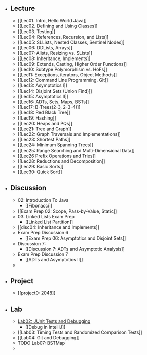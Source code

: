 - ## Lecture
	- [[Lec01. Intro, Hello World Java]]
	- [[Lec02. Defining and Using Classes]]
	- [[Lec03. Testing]]
	- [[Lec04: References, Recursion, and Lists]]
	- [[Lec05: SLLists, Nested Classes, Sentinel Nodes]]
	- [[Lec06: DDLists, Arrays]]
	- [[Lec07: Alists, Resizing vs. SLists]]
	- [[Lec08: Inheritance, Implements]]
	- [[Lec09: Extends, Casting, Higher Order Functions]]
	- [[Lec10: Subtype Polymorphism vs. HoFs]]
	- [[Lec11: Exceptions, iterators, Object Methods]]
	- [[Lec12: Command Line Programming, Git]]
	- [[Lec13: Asymptotics I]]
	- [[Lec14: Disjoint Sets (Union Find)]]
	- [[Lec15: Asymptotics II]]
	- [[Lec16: ADTs, Sets, Maps, BSTs]]
	- [[Lec17: B-Trees(2-3, 2-3-4)]]
	- [[Lec18: Red Black Tree]]
	- [[Lec19: Hashing]]
	- [[Lec20: Heaps and PQs]]
	- [[Lec21: Tree and Graph]]
	- [[Lec22: Graph Traversals and Implementations]]
	- [[Lec23: Shortest Paths]]
	- [[Lec24: Minimum Spanning Trees]]
	- [[Lec25: Range Searching and Multi-Dimensional Data]]
	- [[Lec26 Prefix Operations and Tries]]
	- [[Lec28: Reductions and Decomposition]]
	- [[Lec29: Basic Sorts]]
	- [[Lec30: Quick Sort]]
- ## Discussion
	- 02: Introduction To Java
		- [[Fibonacci]]
	- [[Exam Prep 02: Scope, Pass-by-Value, Static]]
	- 03: Linked Lists Exam Prep
		- [[Linked List Partition]]
	- [[disc04: Inheritance and Implements]]
	- Exam Prep Discussion 6
		- [[Exam Prep 06: Asymptotics and Disjoint Sets]]
	- Discussion 7:
		- [[Discussion 7: ADTs and Asymptotic Analysis]]
	- Exam Prep Discussion 7
		- [[ADTs and Asymptotics II]]
	-
- ## Project
	- [[project0: 2048]]
- ## Lab
	- [Lab02: JUnit Tests and Debugging](https://sp21.datastructur.es/materials/lab/lab2/lab2)
		- [[Debug in IntelliJ]]
	- [[Lab03: Timing Tests and Randomized Comparison Tests]]
	- [[Lab04: Git and Debugging]]
	- TODO Lab07: BSTMap
	-